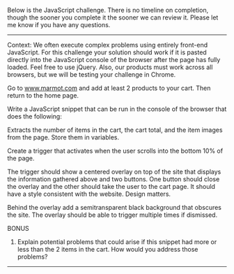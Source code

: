 Below is the JavaScript challenge. There is no timeline on completion, though the sooner you complete it the sooner we can review it. Please let me know if you have any questions.


------------------------------------
Context: We often execute complex problems using entirely front-end JavaScript. For this challenge your solution should work if it is pasted directly into the JavaScript console of the browser after the page has fully loaded. Feel free to use jQuery. Also, our products must work across all browsers, but we will be testing your challenge in Chrome. 

Go to www.marmot.com and add at least 2 products to your cart. Then return to the home page. 

Write a JavaScript snippet that can be run in the console of the browser that does the following:

Extracts the number of items in the cart, the cart total, and the item images from the page. Store them in variables.

Create a trigger that activates when the user scrolls into the bottom 10% of the page.

The trigger should show a centered overlay on top of the site that displays the information gathered above and two buttons. One button should close the overlay and the other should take the user to the cart page. It should have a style consistent with the website. Design matters. 

Behind the overlay add a semi­transparent black background that obscures the site. The overlay should be able to trigger multiple times if dismissed.

BONUS

1. Explain potential problems that could arise if this snippet had more or less than the 2 items in the cart. How would you address those problems?

------------------------------------

<!-- Please submit here: https://app.greenhouse.io/tests/c37bcd3408a72fc86ebbfee4d1427499 -->
